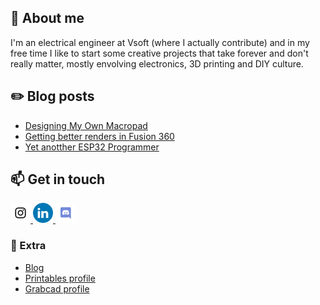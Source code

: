 <!--
**candidoneto89/candidoneto89** is a ✨ _special_ ✨ repository because its `README.md` (this file) appears on your GitHub profile.

Here are some ideas to get you started:

- 🔭 I’m currently working on ...
- 🌱 I’m currently learning ...
- 👯 I’m looking to collaborate on ...
- 🤔 I’m looking for help with ...
- 💬 Ask me about ...
- 📫 How to reach me: ...
- 😄 Pronouns: ...
- ⚡ Fun fact: ...
-->
## 👋 About me

I'm an electrical engineer at Vsoft (where I actually contribute) and in my free time I like to start some creative projects that take forever and don't really matter, mostly envolving electronics, 3D printing and DIY culture.

## ✏️  Blog posts

- [Designing My Own Macropad](https://candidoneto.com/portfolio/designing-my-own-macropad/)
- [Getting better renders in Fusion 360](https://candidoneto.com/portfolio/getting-better-renders-in-fusion-360/)
- [Yet anotther ESP32 Programmer](https://candidoneto.com/portfolio/yet-another-esp32-programmer/)

## 📫 Get in touch

<a href="http://instagram.com/cn7labs">
  <img src="icons/Instagram.png" alt="Instagram" width="32" />
</a>
<a href="https://www.linkedin.com/in/candidoneto89">
  <img src="icons/LinkedIN.png" alt="LinkedIn" width="32" />
</a>
<a href="https://discordapp.com/users/565528267046649856">
  <img src="icons/Discord.png" alt="Discord" width="32" />
</a>

### 🔗 Extra
- [Blog](https://candidoneto.com)
- [Printables profile](https://www.printables.com/@CandidoNeto_1982473)
- [Grabcad profile](https://grabcad.com/candido.neto-4)
